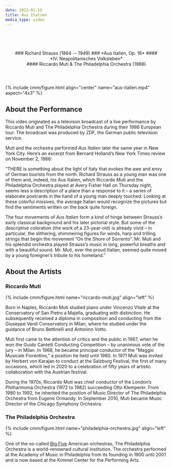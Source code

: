 ```yaml
---
date: 2022-01-15
title: Aus Italien
media_type: video
---
```


<br/>

<div class="shaded-box" markdown="1" style="text-align: center; padding:25px;">

<br/>
### Richard Strauss (1864 -- 1949)
### *Aus Italien, Op. 16*
#### *IV. Neapolitanisches Volksleben*
<br/>
#### Riccardo Muti & The Philadelphia Orchestra (1986)
<br/>

</div>

<br/>

{% include cmm/figure.html align="center" name="aus-italien.mp4" aspect="4x3" %}



## About the Performance

This video originated as a televison broadcast of a live performance by Riccardo Muti and The
Philadelphia Orchestra during their 1986 European tour. The broadcast was produced by ZDF, the
German public television service.

Muti and the orchestra performed *Aus Italien* later the same year in New York City. Here’s
an excerpt from Bernard Holland’s New York Times review on November 2, 1986:

“THERE is something about the light of Italy that evokes the awe and envy of German tourists
from the north. Richard Strauss as a young man was one of them and, indeed, his Aus Italien,
which Riccardo Muti and the Philadelphia Orchestra played at Avery Fisher Hall on Thursday
night, seems less a description of a place than a response to it – a series of elaborate
postcards in the hand of a young man deeply touched. Looking at these colorful missives, the
average Italian would recognize the pictures but find the sentiments written on the back quite
foreign.

The four movements of *Aus Italien* form a kind of hinge between Strauss’s early classical
background and his later pictorial style. But some of the descriptive coloration (the work of a
23-year-old) is already vivid – in particular, the slithering, shimmering figures for winds,
harp and trilling strings that begin the movement “On the Shore of Sorrento”. Mr. Muti and his
splendid orchestra played Strauss’s music in long, powerful breaths and with a beautiful sound.
Mr. Muti, ever the proud Italian, seemed quite moved by a young foreigner’s tribute to his
homeland.”



## About the Artists

### Riccardo Muti

{% include cmm/figure.html name="riccardo-muti.jpg" align="left" %}

Born in Naples, Riccardo Muti studied piano under Vincenzo Vitale at the Conservatory of San
Pietro a Majella, graduating with distinction. He subsequently received a diploma in composition
and conducting from the Giuseppe Verdi Conservatory in Milan, where he studied under the
guidance of Bruno Bettinelli and Antonino Votto.

Muti first came to the attention of critics and the public in 1967, when he won the Guido
Cantelli Conducting Competition – by unanimous vote of the jury – in Milan. In 1968, he became
principal conductor of the “Maggio Musicale Fiorentino,” a position he held until 1980. In 1971
Muti was invited by Herbert von Karajan to conduct at the Salzburg Festival, the first of many
occasions, which led in 2020 to a celebration of fifty years of artistic collaboration with the
Austrian festival.

During the 1970s, Riccardo Muti was chief conductor of the London’s Philharmonia Orchestra (1972
to 1982) succeeding Otto Klemperer. From 1980 to 1992, he inherited the position of Music
Director of The Philadelphia Orchestra from Eugene Ormandy. In September 2010, Muti became Music
Director of the Chicago Symphony Orchestra.



### The Philadelphia Orchestra

{% include cmm/figure.html name="philadelphia-orchestra.jpg" align="left" %}

One of the so-called [Big Five](https://en.wikipedia.org/wiki/Big_Five_(orchestras)) 
American orchestras, The Philadelphia Orchestra is a world-renowned cultural institution. The
orchestra performed at the Academy of Music in Philadelphia from its founding in 1900 until 2001
and is now based at the Kimmel Center for the Performing Arts.
